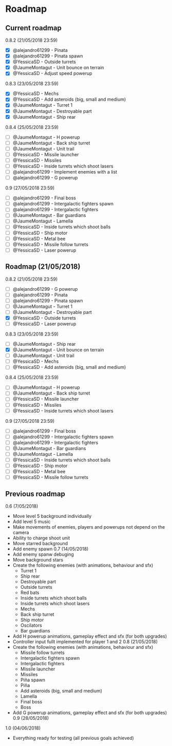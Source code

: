 ﻿# Roadmap

## Current roadmap

0.8.2 (21/05/2018 23:59)
- [x] @alejandro61299 - Pinata
- [x] @alejandro61299 - Pinata spawn
- [x] @YessicaSD - Outside turrets
- [x] @JaumeMontagut - Unit bounce on terrain
- [x] @YessicaSD - Adjust speed powerup

0.8.3 (23/05/2018 23:59)
- [x] @YessicaSD - Mechs
- [x] @YessicaSD - Add asteroids (big, small and medium)
- [x] @JaumeMontagut - Turret 1
- [x] @JaumeMontagut - Destroyable part
- [x] @JaumeMontagut - Ship rear

0.8.4 (25/05/2018 23:59)
- [ ] @JaumeMontagut - H powerup
- [ ] @JaumeMontagut - Back ship turret
- [ ] @JaumeMontagut - Unit trail
- [ ] @YessicaSD - Missile launcher
- [ ] @YessicaSD - Missiles
- [ ] @YessicaSD - Inside turrets which shoot lasers
- [ ] @alejandro61299 - Implement enemies with a  list
- [ ] @alejandro61299 - G powerup

0.9 (27/05/2018 23:59)
- [ ] @alejandro61299 - Final boss
- [ ] @alejandro61299 - Intergalactic fighters spawn
- [ ] @alejandro61299 - Intergalactic fighters
- [ ] @JaumeMontagut - Bar guardians
- [ ] @JaumeMontagut - Lamella
- [ ] @YessicaSD - Inside turrets which shoot balls
- [ ] @YessicaSD - Ship motor
- [ ] @YessicaSD - Metal bee
- [ ] @YessicaSD - Missile follow turrets
- [ ] @YessicaSD - Laser powerup

## Roadmap (21/05/2018)

0.8.2 (21/05/2018 23:59)
- [ ] @alejandro61299 - G powerup
- [ ] @alejandro61299 - Pinata
- [ ] @alejandro61299 - Pinata spawn
- [ ] @JaumeMontagut - Turret 1
- [ ] @JaumeMontagut - Destroyable part
- [x] @YessicaSD - Outside turrets
- [ ] @YessicaSD - Laser powerup

0.8.3 (23/05/2018 23:59)
- [ ] @JaumeMontagut - Ship rear
- [x] @JaumeMontagut - Unit bounce on terrain
- [ ] @JaumeMontagut - Unit trail
- [ ] @YessicaSD - Mechs
- [ ] @YessicaSD - Add asteroids (big, small and medium)

0.8.4 (25/05/2018 23:59)
- [ ] @JaumeMontagut - H powerup
- [ ] @JaumeMontagut - Back ship turret
- [ ] @YessicaSD - Missile launcher
- [ ] @YessicaSD - Missiles
- [ ] @YessicaSD - Inside turrets which shoot lasers

0.9 (27/05/2018 23:59)
- [ ] @alejandro61299 - Final boss
- [ ] @alejandro61299 - Intergalactic fighters spawn
- [ ] @alejandro61299 - Intergalactic fighters
- [ ] @JaumeMontagut - Bar guardians
- [ ] @JaumeMontagut - Lamella
- [ ] @YessicaSD - Inside turrets which shoot balls
- [ ] @YessicaSD - Ship motor
- [ ] @YessicaSD - Metal bee
- [ ] @YessicaSD - Missile follow turrets

## Previous roadmap

0.6 (7/05/2018)
-	Move level 5 background individually
-	Add level 5 music
-	Make movements of enemies, players and powerups not depend on the camera
-	Ability to charge shoot unit
- 	Move starred background
-	Add enemy spawn 
0.7 (14/05/2018)
-	Add enemy spanw debuging
-	Move background stars
-	Create the following enemies (with animations, behaviour and sfx)
	- Turret 1
	- Ship rear
	- Destroyable part
	- Outside turrets
	- Red bats
	- Inside turrets which shoot balls
	- Inside turrets which shoot lasers
	- Mechs
	- Back ship turret
	- Ship motor
	- Oscilators
	- Bar guardians
-	Add H powerup  animations, gameplay effect and sfx (for both upgrades)
-	Controller input fullt implemented for player 1 and 2
0.8 (21/05/2018)
-	Create the following enemies (with animations, behaviour and sfx)
	- Missile follow turrets
	- Intergalactic fighters spawn
	- Intergalactic fighters
	- Missile launcher
	- Missiles
	- Piña spawn
	- Piña
	- Add asteroids (big, small and medium)
	- Lamella
	- Final boss
	- Boss
-	Add G powerup animations, gameplay effect and sfx (for both upgrades)
0.9 (28/05/2018)

1.0 (04/06/2018)
-	Everything ready for testing (all previous goals achieved)

